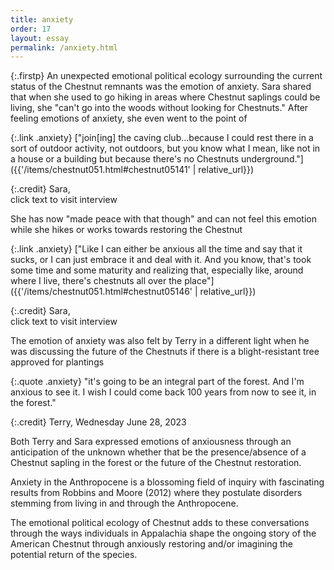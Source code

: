 ```yaml
---
title: anxiety
order: 17
layout: essay
permalink: /anxiety.html
---
```

{:.firstp}
An unexpected emotional political ecology surrounding the current status of the Chestnut remnants was the emotion of anxiety. Sara shared that when she used to go hiking in areas where Chestnut saplings could be living, she "can't go into the woods without looking for Chestnuts." After feeling emotions of anxiety, she even went to the point of

{:.link .anxiety}
["join[ing] the caving club...because I could rest there in a sort of outdoor activity, not outdoors, but you know what I mean, like not in a house or a building but because there's no Chestnuts underground."]({{'/items/chestnut051.html#chestnut05141' | relative_url}}) 

{:.credit}
Sara,  
click text to visit interview

She has now "made peace with that though" and can not feel this emotion while she hikes or works towards restoring the Chestnut

{:.link .anxiety}
["Like I can either be anxious all the time and say that it sucks, or I can just embrace it and deal with it. And you know, that's took some time and some maturity and realizing that, especially like, around where I live, there's chestnuts all over the place"]({{'/items/chestnut051.html#chestnut05146' | relative_url}}) 

{:.credit}
Sara,  
click text to visit interview

The emotion of anxiety was also felt by Terry in a different light when he was discussing the future of the Chestnuts if there is a blight-resistant tree approved for plantings

{:.quote .anxiety}
"it's going to be an integral part of the forest. And I'm anxious to see it. I wish I could come back 100 years from now to see it, in the forest." 

{:.credit}
Terry, Wednesday June 28, 2023  

Both Terry and Sara expressed emotions of anxiousness through an anticipation of the unknown whether that be the presence/absence of a Chestnut sapling in the forest or the future of the Chestnut restoration.

Anxiety in the Anthropocene is a blossoming field of inquiry with fascinating results from Robbins and Moore (2012) where they postulate disorders stemming from living in and through the Anthropocene. 

The emotional political ecology of Chestnut adds to these conversations through the ways individuals in Appalachia shape the ongoing story of the American Chestnut through anxiously restoring and/or imagining the potential return of the species.
